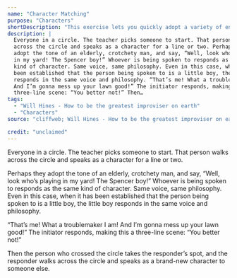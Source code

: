 ```yaml
---
name: "Character Matching"
purpose: "Characters"
shortDescription: "This exercise lets you quickly adopt a variety of energies, and lets you practice changing yourself based on someone else\u2019s decisions."
description: |
  Everyone in a circle. The teacher picks someone to start. That person walks
  across the circle and speaks as a character for a line or two. Perhaps they
  adopt the tone of an elderly, crotchety man, and say, “Well, look who’s playing
  in my yard! The Spencer boy!” Whoever is being spoken to responds as the same
  kind of character. Same voice, same philosophy. Even in this case, when it has
  been established that the person being spoken to is a little boy, the little boy
  responds in the same voice and philosophy. “That’s me! What a troublemaker I am!
  And I’m gonna mess up your lawn good!” The initiator responds, making this a
  three-line scene: “You better not!” Then…
tags:
  - "Will Hines - How to be the greatest improviser on earth"
  - "Characters"
source: "cliffweb; Will Hines - How to be the greatest improviser on earth"

credit: "unclaimed"
---
```


Everyone in a circle. The teacher picks someone to start. That person walks across the circle and speaks as a character for a line or two.

Perhaps they adopt the tone of an elderly, crotchety man, and say, “Well, look who’s playing in my yard! The Spencer boy!”
Whoever is being spoken to responds as the same kind of character. Same voice, same philosophy. Even in this case, when it has been established that the person being spoken to is a little boy, the little boy responds in the same voice and philosophy.

“That’s me! What a troublemaker I am! And I’m gonna mess up your lawn good!” The initiator responds, making this a three-line scene: “You better not!”

Then the person who crossed the circle takes the responder’s spot, and the responder walks across the circle and speaks as a brand-new character to someone else.
